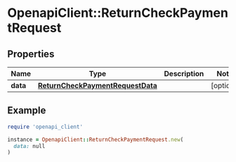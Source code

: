 # OpenapiClient::ReturnCheckPaymentRequest

## Properties

| Name | Type | Description | Notes |
| ---- | ---- | ----------- | ----- |
| **data** | [**ReturnCheckPaymentRequestData**](ReturnCheckPaymentRequestData.md) |  | [optional] |

## Example

```ruby
require 'openapi_client'

instance = OpenapiClient::ReturnCheckPaymentRequest.new(
  data: null
)
```

